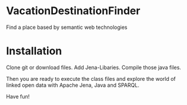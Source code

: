 # VacationDestinationFinder
Find a place based by semantic web technologies

# Installation

Clone git or download files. Add Jena-Libaries. Compile those java files.

Then you are ready to execute the class files and explore the world of linked open data with Apache Jena, Java and SPARQL.

Have fun!
